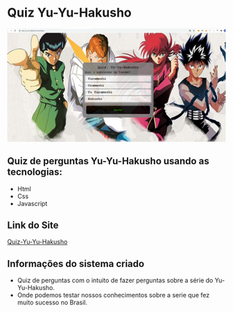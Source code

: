 # Quiz Yu-Yu-Hakusho
<img src="img/site.png">

## Quiz de perguntas Yu-Yu-Hakusho usando as tecnologias:
* Html
* Css
* Javascript

## Link do Site
[Quiz-Yu-Yu-Hakusho](https://quiz-yu-yu-hakusho.vercel.app/)


## Informações do sistema criado 
* Quiz de perguntas com o intuito de fazer perguntas sobre a série do Yu-Yu-Hakusho.
* Onde podemos testar nossos conhecimentos sobre a serie que fez muito sucesso no Brasil.